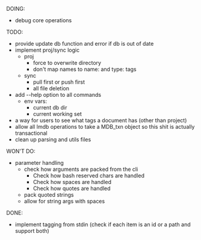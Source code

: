 DOING:
- debug core operations

TODO:
- provide update db function and error if db is out of date
- implement proj/sync logic
    - proj
        - force to overwrite directory
        - don't map names to name: and type: tags
    - sync
        - pull first or push first
        - all file deletion
- add --help option to all commands
    - env vars:
        - current db dir
        - current working set
- a way for users to see what tags a document has (other than project)
- allow all lmdb operations to take a MDB_txn object so this shit is actually transactional
- clean up parsing and utils files 


WON'T DO:
- parameter handling
    - check how arguments are packed from the cli
        - Check how bash reserved chars are handled
        - Check how spaces are handled 
        - Check how quotes are handled
    - pack quoted strings
    - allow for string args with spaces




DONE:
- implement tagging from stdin (check if each item is an id or a path and support both)